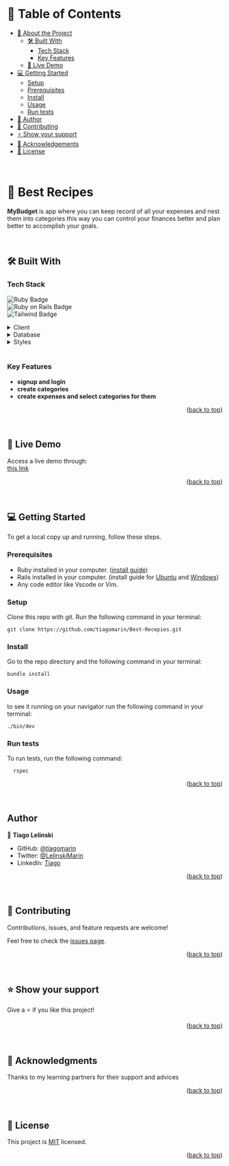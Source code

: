 <a name="readme-top"></a>

# 📗 Table of Contents

- [📖 About the Project](#about-project)
  - [🛠 Built With](#built-with)
    - [Tech Stack](#tech-stack)
    - [Key Features](#key-features)
  - [🚀 Live Demo](#live-demo)
- [💻 Getting Started](#getting-started)
  - [Setup](#setup)
  - [Prerequisites](#prerequisites)
  - [Install](#install)
  - [Usage](#usage)
  - [Run tests](#run-tests)
- [👥 Author](#author)
- [🤝 Contributing](#contributing)
- [⭐️ Show your support](#support)
- [🙏 Acknowledgements](#acknowledgements)
- [📝 License](#license)

<br>

# 📖 Best Recipes <a name="about-project"></a>

**MyBudget** is app where you can keep record of all your expenses and nest them into categories this way you can control your finances better and plan better to accomplish your goals.

<br>

## 🛠 Built With <a name="built-with"></a>

### Tech Stack <a name="tech-stack"></a>

<img alt="Ruby Badge" src="https://img.shields.io/badge/Ruby-CC342D?style=for-the-badge&logo=ruby&logoColor=white"><br>
<img alt="Ruby on Rails Badge" src="https://img.shields.io/badge/Ruby_on_Rails-CC0000?style=for-the-badge&logo=ruby-on-rails&logoColor=white"><br>
<img alt="Tailwind Badge" src="https://img.shields.io/badge/Tailwind_CSS-38B2AC?style=for-the-badge&logo=tailwind-css&logoColor=white"><br>

<details>
  <summary>Client</summary>
  <ul>
    <li><a href="https://rubyonrails.org/">Ruby on Rails</a></li>
  </ul>
</details>

<details>
<summary>Database</summary>
  <ul>
    <li><a href="https://www.postgresql.org/">PostgreSQL</a></li>
  </ul>
</details>

<details>
<summary>Styles</summary>
  <ul>
    <li><a href="https://tailwindcss.com/">Tailwind CSS</a></li>
  </ul>
</details>

<br>

### Key Features <a name="key-features"></a>

- **signup and login**
- **create categories**
- **create expenses and select categories for them**

<p align="right">(<a href="#readme-top">back to top</a>)</p>

<br>

## 🚀 Live Demo <a name="live-demo"></a>

Access a live demo through:
<br>
[this link](https://mybudget-nj8z.onrender.com/)


<p align="right">(<a href="#readme-top">back to top</a>)</p>

<br>

## 💻 Getting Started <a name="getting-started"></a>

To get a local copy up and running, follow these steps.

### Prerequisites

- Ruby installed in your computer. ([install guide](https://github.com/microverseinc/curriculum-ruby/blob/main/simple-ruby/articles/ruby_installation_instructions.md))
- Rails installed in your computer. (install guide for [Ubuntu](https://gorails.com/setup/ubuntu/21.04) and [Windows](https://gorails.com/setup/windows/10))
- Any code editor like Vscode or Vim.

### Setup

Clone this repo with git. Run the following command in your terminal:
```
git clone https://github.com/tiagomarin/Best-Recepies.git

```

### Install

Go to the repo directory and the following command in your terminal: 
```
bundle install

```

### Usage

to see it running on your navigator run the following command in your terminal:
```
./bin/dev

```

### Run tests

To run tests, run the following command:

```
  rspec
```
<p align="right">(<a href="#readme-top">back to top</a>)</p>

<br>

## Author <a name="author"></a>

👤 **Tiago Lelinski**

- GitHub: [@tiagomarin](https://github.com/tiagomarin)
- Twitter: [@LelinskiMarin](https://twitter.com/LelinskiMarin)
- LinkedIn: [Tiago](https://www.linkedin.com/in/tiago-lelinski-marin/)

<p align="right">(<a href="#readme-top">back to top</a>)</p>

<br>

## 🤝 Contributing <a name="contributing"></a>

Contributions, issues, and feature requests are welcome!

Feel free to check the [issues page](../../issues/).

<p align="right">(<a href="#readme-top">back to top</a>)</p>

<br>

## ⭐️ Show your support <a name="support"></a>

Give a ⭐️ if you like this project!

<p align="right">(<a href="#readme-top">back to top</a>)</p>

<br>

## 🙏 Acknowledgments <a name="acknowledgements"></a>

Thanks to my learning partners for their support and advices

<p align="right">(<a href="#readme-top">back to top</a>)</p>

<br>

## 📝 License <a name="license"></a>

This project is [MIT](./LICENSE) licensed.

<p align="right">(<a href="#readme-top">back to top</a>)</p>